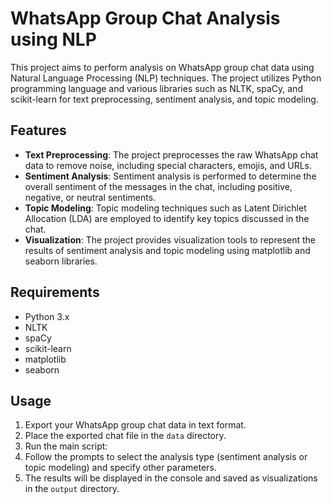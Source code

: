 # WhatsApp Group Chat Analysis using NLP

This project aims to perform analysis on WhatsApp group chat data using Natural Language Processing (NLP) techniques. The project utilizes Python programming language and various libraries such as NLTK, spaCy, and scikit-learn for text preprocessing, sentiment analysis, and topic modeling.

## Features

- **Text Preprocessing**: The project preprocesses the raw WhatsApp chat data to remove noise, including special characters, emojis, and URLs.
- **Sentiment Analysis**: Sentiment analysis is performed to determine the overall sentiment of the messages in the chat, including positive, negative, or neutral sentiments.
- **Topic Modeling**: Topic modeling techniques such as Latent Dirichlet Allocation (LDA) are employed to identify key topics discussed in the chat.
- **Visualization**: The project provides visualization tools to represent the results of sentiment analysis and topic modeling using matplotlib and seaborn libraries.

## Requirements

- Python 3.x
- NLTK
- spaCy
- scikit-learn
- matplotlib
- seaborn


## Usage

1. Export your WhatsApp group chat data in text format.
2. Place the exported chat file in the `data` directory.
3. Run the main script:
4. Follow the prompts to select the analysis type (sentiment analysis or topic modeling) and specify other parameters.
5. The results will be displayed in the console and saved as visualizations in the `output` directory.

